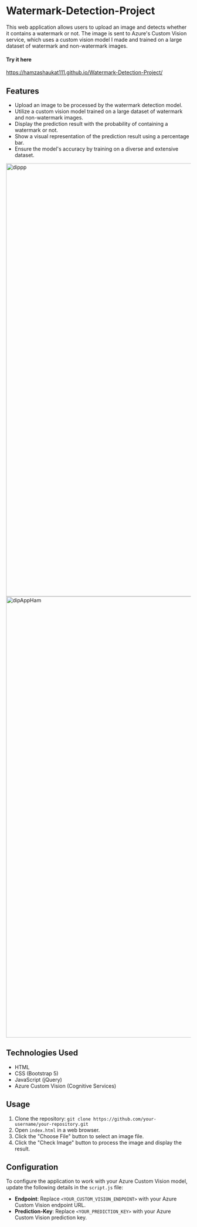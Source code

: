 # Watermark-Detection-Project


This web application allows users to upload an image and detects whether it contains a watermark or not. The image is sent to Azure's Custom Vision service,  which uses a custom vision model I made and trained on a large dataset of watermark and non-watermark images.
#### Try it here
https://hamzashaukat111.github.io/Watermark-Detection-Project/

## Features
- Upload an image to be processed by the watermark detection model.
- Utilize a custom vision model trained on a large dataset of watermark and non-watermark images.
- Display the prediction result with the probability of containing a watermark or not.
- Show a visual representation of the prediction result using a percentage bar.
- Ensure the model's accuracy by training on a diverse and extensive dataset.
<img width="1178" alt="dippp" src="https://github.com/hamzashaukat111/Watermark-Detection-Project/assets/75229817/2ff128e4-64c1-4667-8184-940d77686c47">

<img width="1200" alt="dipAppHam" src="https://github.com/hamzashaukat111/Watermark-Detection-Project/assets/75229817/db8bc458-e835-4483-af7c-16f15228252d">

## Technologies Used

- HTML
- CSS (Bootstrap 5)
- JavaScript (jQuery)
- Azure Custom Vision (Cognitive Services)

## Usage

1. Clone the repository: `git clone https://github.com/your-username/your-repository.git`
2. Open `index.html` in a web browser.
3. Click the "Choose File" button to select an image file.
4. Click the "Check Image" button to process the image and display the result.

## Configuration

To configure the application to work with your Azure Custom Vision model, update the following details in the `script.js` file:

- **Endpoint**: Replace `<YOUR_CUSTOM_VISION_ENDPOINT>` with your Azure Custom Vision endpoint URL.
- **Prediction-Key**: Replace `<YOUR_PREDICTION_KEY>` with your Azure Custom Vision prediction key.

